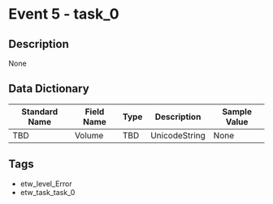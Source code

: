 # Event 5 - task_0

## Description
None

## Data Dictionary
|Standard Name|Field Name|Type|Description|Sample Value|
|---|---|---|---|---|
|TBD|Volume|TBD|UnicodeString|None|None|

## Tags
* etw_level_Error
* etw_task_task_0